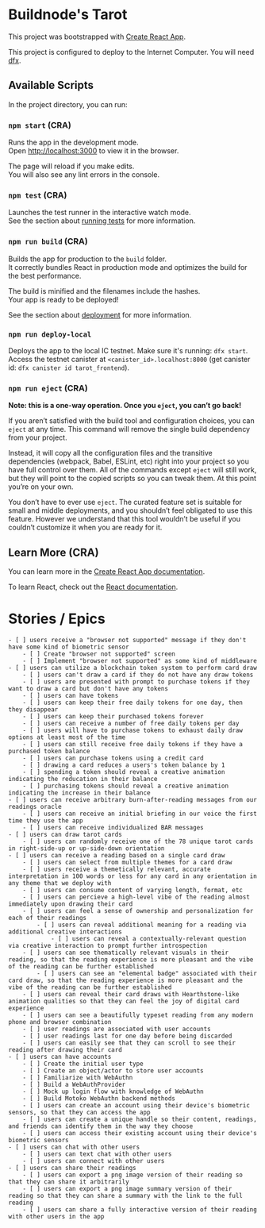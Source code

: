 # Buildnode's Tarot

This project was bootstrapped with [Create React App](https://github.com/facebook/create-react-app).

This project is configured to deploy to the Internet Computer. You will need [dfx](https://sdk.dfinity.org/docs/quickstart/local-quickstart.html#download-and-install).

## Available Scripts

In the project directory, you can run:

### `npm start` (CRA)

Runs the app in the development mode.\
Open [http://localhost:3000](http://localhost:3000) to view it in the browser.

The page will reload if you make edits.\
You will also see any lint errors in the console.

### `npm test` (CRA)

Launches the test runner in the interactive watch mode.\
See the section about [running tests](https://facebook.github.io/create-react-app/docs/running-tests) for more information.

### `npm run build` (CRA)

Builds the app for production to the `build` folder.\
It correctly bundles React in production mode and optimizes the build for the best performance.

The build is minified and the filenames include the hashes.\
Your app is ready to be deployed!

See the section about [deployment](https://facebook.github.io/create-react-app/docs/deployment) for more information.

### `npm run deploy-local`

Deploys the app to the local IC testnet. Make sure it's running: `dfx start`.\
Access the testnet canister at `<canister_id>.localhost:8000` (get canister id: `dfx canister id tarot_frontend`).

### `npm run eject` (CRA)

**Note: this is a one-way operation. Once you `eject`, you can’t go back!**

If you aren’t satisfied with the build tool and configuration choices, you can `eject` at any time. This command will remove the single build dependency from your project.

Instead, it will copy all the configuration files and the transitive dependencies (webpack, Babel, ESLint, etc) right into your project so you have full control over them. All of the commands except `eject` will still work, but they will point to the copied scripts so you can tweak them. At this point you’re on your own.

You don’t have to ever use `eject`. The curated feature set is suitable for small and middle deployments, and you shouldn’t feel obligated to use this feature. However we understand that this tool wouldn’t be useful if you couldn’t customize it when you are ready for it.

## Learn More (CRA)

You can learn more in the [Create React App documentation](https://facebook.github.io/create-react-app/docs/getting-started).

To learn React, check out the [React documentation](https://reactjs.org/).


# Stories / Epics

    - [ ] users receive a "browser not supported" message if they don't have some kind of biometric sensor
        - [ ] Create "browser not supported" screen
        - [ ] Implement "browser not supported" as some kind of middleware
    - [ ] users can utilize a blockchain token system to perform card draw
        - [ ] users can't draw a card if they do not have any draw tokens
        - [ ] users are presented with prompt to purchase tokens if they want to draw a card but don't have any tokens
        - [ ] users can have tokens
        - [ ] users can keep their free daily tokens for one day, then they disappear
        - [ ] users can keep their purchased tokens forever
        - [ ] users can receive a number of free daily tokens per day
        - [ ] users will have to purchase tokens to exhaust daily draw options at least most of the time
        - [ ] users can still receive free daily tokens if they have a purchased token balance
        - [ ] users can purchase tokens using a credit card
        - [ ] drawing a card reduces a users's token balance by 1
        - [ ] spending a token should reveal a creative animation indicating the reducation in their balance
        - [ ] purchasing tokens should reveal a creative animation indicating the increase in their balance
    - [ ] users can receive arbitrary burn-after-reading messages from our readings oracle
        - [ ] users can receive an initial briefing in our voice the first time they use the app
        - [ ] users can receive individualized BAR messages
    - [ ] users can draw tarot cards
        - [ ] users can randomly receive one of the 78 unique tarot cards in right-side-up or up-side-down orientation
    - [ ] users can receive a reading based on a single card draw
        - [ ] users can select from multiple themes for a card draw
        - [ ] users receive a themetically relevant, accurate interpretation in 100 words or less for any card in any orientation in any theme that we deploy with
        - [ ] users can consume content of varying length, format, etc
        - [ ] users can percieve a high-level vibe of the reading almost immediately upon drawing their card
        - [ ] users can feel a sense of ownership and personalization for each of their readings
            - [ ] users can reveal additional meaning for a reading via additional creative interactions
                - [ ] users can reveal a contextually-relevant question via creative interaction to prompt further introspection
        - [ ] users can see thematically relevant visuals in their reading, so that the reading experience is more pleasant and the vibe of the reading can be further established
            - [ ] users can see an "elemental badge" associated with their card draw, so that the reading experience is more pleasant and the vibe of the reading can be further established
        - [ ] users can reveal their card draws with Hearthstone-like animation qualities so that they can feel the joy of digital card experience
        - [ ] users can see a beautifully typeset reading from any modern phone and browser combination
        - [ ] user readings are associated with user accounts
        - [ ] user readings last for one day before being discarded
        - [ ] users can easily see that they can scroll to see their reading after drawing their card
    - [ ] users can have accounts
        - [ ] Create the initial user type
        - [ ] Create an object/actor to store user accounts
        - [ ] Familiarize with WebAuthn
        - [ ] Build a WebAuthProvider
        - [ ] Mock up login flow with knowledge of WebAuthn
        - [ ] Build Motoko WebAuthn backend methods
        - [ ] users can create an account using their device's biometric sensors, so that they can access the app
        - [ ] users can create a unique handle so their content, readings, and friends can identify them in the way they choose
        - [ ] users can access their existing account using their device's biometric sensors
    - [ ] users can chat with other users
        - [ ] users can text chat with other users
        - [ ] users can connect with other users
    - [ ] users can share their readings
        - [ ] users can export a png image version of their reading so that they can share it arbitrarily
        - [ ] users can export a png image summary version of their reading so that they can share a summary with the link to the full reading
        - [ ] users can share a fully interactive version of their reading with other users in the app
